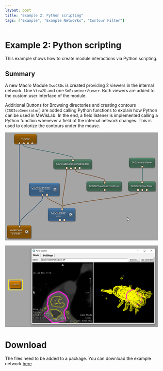 ```yaml
---
layout: post
title: "Example 2: Python scripting"
tags: ["Example", "Example Networks", "Contour Filter"]
---
```


# Example 2: Python scripting
This example shows how to create module interactions via Python scripting.

## Summary
A new Macro Module `IsoCSOs` is created providing 2 viewers in the internal network. One `View2D` and one `SoExaminerViewer`. Both viewers are added to the custom user interface of the module.

Additional Buttons for Browsing directories and creating contours (`CSOIsoGenerator`) are added calling Python functions to explain how Python can be used in MeVisLab. In the end, a field listener is implemented calling a Python function whenever a field of the internal network changes. This is used to colorize the contours under the mouse.

![Screenshot](/examples/basic_mechanisms/macro_modules_and_module_interaction/example2/image2.png)

![Screenshot](/examples/basic_mechanisms/macro_modules_and_module_interaction/example2/image.png)

# Download
The files need to be added to a package. You can download the example network [here](/examples/basic_mechanisms/macro_modules_and_module_interaction/example2/ScriptingExample2.zip)
